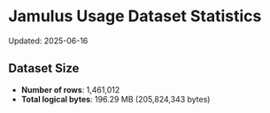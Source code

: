 # Jamulus Usage Dataset Statistics

Updated: 2025-06-16

## Dataset Size
- **Number of rows**: 1,461,012
- **Total logical bytes**: 196.29 MB (205,824,343 bytes)
